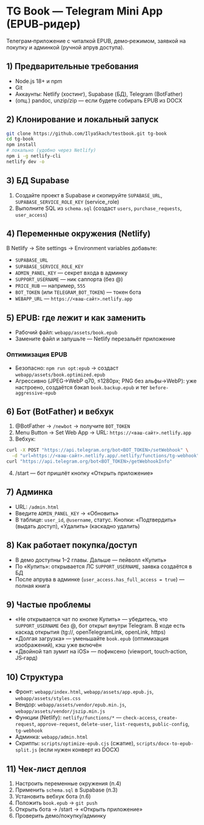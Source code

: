 # TG Book — Telegram Mini App (EPUB‑ридер)

Телеграм‑приложение с читалкой EPUB, демо‑режимом, заявкой на покупку и админкой (ручной апрув доступа).

## 1) Предварительные требования
- Node.js 18+ и npm
- Git
- Аккаунты: Netlify (хостинг), Supabase (БД), Telegram (BotFather)
- (опц.) pandoc, unzip/zip — если будете собирать EPUB из DOCX

## 2) Клонирование и локальный запуск
```bash
git clone https://github.com/IlyaSkach/testbook.git tg-book
cd tg-book
npm install
# локально (удобно через Netlify)
npm i -g netlify-cli
netlify dev -o
```

## 3) БД Supabase
1. Создайте проект в Supabase и скопируйте `SUPABASE_URL`, `SUPABASE_SERVICE_ROLE_KEY` (service_role)
2. Выполните SQL из `schema.sql` (создаст `users`, `purchase_requests`, `user_access`)

## 4) Переменные окружения (Netlify)
В Netlify → Site settings → Environment variables добавьте:
- `SUPABASE_URL`
- `SUPABASE_SERVICE_ROLE_KEY`
- `ADMIN_PANEL_KEY` — секрет входа в админку
- `SUPPORT_USERNAME` — ник саппорта (без @)
- `PRICE_RUB` — например, `555`
- `BOT_TOKEN` (или `TELEGRAM_BOT_TOKEN`) — токен бота
- `WEBAPP_URL` — `https://<ваш-сайт>.netlify.app`

## 5) EPUB: где лежит и как заменить
- Рабочий файл: `webapp/assets/book.epub`
- Замените файл и запушьте — Netlify перезальёт приложение

### Оптимизация EPUB
- Безопасно: `npm run opt:epub` → создаст `webapp/assets/book.optimized.epub`
- Агрессивно (JPEG→WebP q70, ≤1280px; PNG без альфы→WebP): уже настроено, создаётся бэкап `book.backup.epub` и тег `before-aggressive-epub`

## 6) Бот (BotFather) и вебхук
1. @BotFather → `/newbot` → получите `BOT_TOKEN`
2. Menu Button → Set Web App → URL: `https://<ваш-сайт>.netlify.app`
3. Вебхук:
```bash
curl -X POST "https://api.telegram.org/bot<BOT_TOKEN>/setWebhook" \
  -d "url=https://<ваш-сайт>.netlify.app/.netlify/functions/tg-webhook"
curl "https://api.telegram.org/bot<BOT_TOKEN>/getWebhookInfo"
```
4. /start — бот пришлёт кнопку «Открыть приложение»

## 7) Админка
- URL: `/admin.html`
- Введите `ADMIN_PANEL_KEY` → «Обновить»
- В таблице: `user_id`, `@username`, статус. Кнопки: «Подтвердить» (выдать доступ), «Удалить» (каскадно удалить)

## 8) Как работает покупка/доступ
- В демо доступны 1–2 главы. Дальше — пейволл «Купить»
- По «Купить»: открывается ЛС `SUPPORT_USERNAME`, заявка создаётся в БД
- После апрува в админке (`user_access.has_full_access = true`) — полная книга

## 9) Частые проблемы
- «Не открывается чат по кнопке Купить» — убедитесь, что `SUPPORT_USERNAME` без @, бот открыт внутри Telegram. В коде есть каскад открытия (tg://, openTelegramLink, openLink, https)
- «Долгая загрузка» — уменьшайте `book.epub` (оптимизация изображений), кэш уже включён
- «Двойной тап зумит на iOS» — пофиксено (viewport, touch‑action, JS‑гард)

## 10) Структура
- Фронт: `webapp/index.html`, `webapp/assets/app.epub.js`, `webapp/assets/styles.css`
- Вендор: `webapp/assets/vendor/epub.min.js`, `webapp/assets/vendor/jszip.min.js`
- Функции (Netlify): `netlify/functions/*` — `check-access`, `create-request`, `approve-request`, `delete-user`, `list-requests`, `public-config`, `tg-webhook`
- Админка: `webapp/admin.html`
- Скрипты: `scripts/optimize-epub.cjs` (сжатие), `scripts/docx-to-epub-split.js` (если нужен конверт из DOCX)

## 11) Чек‑лист деплоя
1. Настроить переменные окружения (п.4)
2. Применить `schema.sql` в Supabase (п.3)
3. Установить вебхук бота (п.6)
4. Положить `book.epub` → `git push`
5. Открыть бота → /start → «Открыть приложение»
6. Проверить демо/покупку/админку
